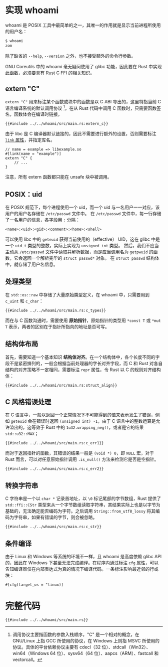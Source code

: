 # 实现 whoami

whoami 是 POSIX 工具中最简单的之一，其唯一的作用就是显示当前进程所使用的用户名：

```sh
$ whoami
zom
```

除了缺省的 `--help`, `--version` 之外，也不接受额外的命令行参数。

GNU Coreutils 中的 whoami 毫无疑问使用了 glibc 功能，因此要在 Rust 中实现此函数，必须要具有 Rust C FFI 的相关知识。

## extern "C"

`extern "C"` 用来标注某个函数或块中的函数是以 C ABI 导出的，这里特指当前 C 语言编译系统的默认调用协议 [^1]。在从 Rust 代码中调用 C 函数时，只需要函数签名，函数体会在编译时链接。

[^1]: 调用协议主要指函数的参数入栈顺序，"C" 是一个相对的概念，在 GNU/Linux 上指 GCC 所使用的协议，在 Windows 上则指 MSVC 所使用的协议。具体的平台依赖协议主要有 cdecl（32 位）、stdcall（Win32）、win64（Windows 64 位）、sysv64（64 位）、aapcs（ARM）、fastcall 和 vectorcall。

```rust,ignore
{{#include ../../whoami/src/main.rs:extern_c}}
```

由于 libc 是 C 编译器默认链接的，因此不需要进行额外的设置，否则需要标注 [`link` 属性](https://doc.rust-lang.org/reference/items/external-blocks.html?highlight=#[link#the-link-attribute)，并指定库名。

```rust,ignore
// name = example => libexample.so
#[link(name = "example")]
extern "C" {
    // ...
}
```

注意，所有 extern 函数都只能在 unsafe 块中被调用。

## POSIX：uid

在 POSIX 规范下，每个进程使用一个 uid，而一个 uid 与一名用户一一对应，该用户的用户名存储在 `/etc/passwd` 文件中。
在 `/etc/passwd` 文件中，每一行存储了一名用户的信息，各字段用 `:` 分隔：

```
<name>:<uid>:<gid>:<comment>:<home>:<shell>
```

可以使用 libc 中的 `geteuid` 获得当前使用的（effective） UID，这在 glibc 中是一个 `uid_t` 类型的整数，实际上实现为 `unsigned int` 类型。
然后，我们不应当主动从 `/etc/passwd` 文件中读取并解析数据，而是应当调用名为 `getpwuid` 的函数，它会返回一个解析完毕的 `struct passwd*` 对象。
在 `struct passwd` 结构体中，就存储了用户名信息。

## 处理类型

在 `std::os::raw` 中存储了大量原始类型定义，在 whoami 中，只需要用到 `c_uint` 和 `c_char`：

```rust,ignore
{{#include ../../whoami/src/main.rs:c_types}}
```

而在与 C 函数沟通时，需要使用 **原始指针**，原始指针的类型用 `*const T` 或 `*mut T` 表示，两者的区别在于指针所指向的地址是否可写。

## 结构体布局

首先，需要知道一个基本知识 **结构体对齐**。在一个结构体中，各个长度不同的字段不是紧密排列的，一般会根据当前处理器的字长对齐字段，而 C 和 Rust 对各自结构的对齐策略不一定相同，需要标注 `repr` 属性，令 Rust 以 C 的规则对齐结构体：

```rust,ignore
{{#include ../../whoami/src/main.rs:struct_align}}
```

## C 风格错误处理

在 C 语言中，一般以返回一个正常情况下不可能得到的值来表示发生了错误，例如 `geteuid` 会在错误时返回 `(unsigned int) -1`，由于 C 语言中的整数运算是允许溢出的，这等效于 Rust 中的 `1u32.wrapping_neg()`，或者是它的结果 `std::u32::MAX`；

```rust,ignore
{{#include ../../whoami/src/main.rs:c_err1}}
```

而对于返回指针的函数，其错误的结果一般是 `(void *) 0`，即 `NULL` 宏，对于 Rust 而言，可以对任意原始指针调用 `.is_null()` 方法来检测它是否是空指针。

```rust,ignore
{{#include ../../whoami/src/main.rs:c_err2}}
```

## 转换字符串

C 字符串是一个以 `char *` 记录首地址，以 `\0` 标记尾部的字节数组，Rust 提供了 `std::ffi::CStr` 类型来从一个字节数组读取字符串，其结果实际上也是以字节为基础的，无法确定能否编码为字符。之后调用 `String::from_utf8_lossy` 将其编码为字符串，如果有错误的字节，则会被忽略。

```rust,ignore
{{#include ../../whoami/src/main.rs:c_str}}
```

## 条件编译

由于 Linux 和 Windows 等系统的环境不一样，且 whoami 是高度依赖 glibc API 的，因此在 Windows 下甚至无法完成编译。在程序内通过标注 `cfg` 属性，可以告知编译器仅在内部表达式为真的情况下编译代码。一条标注影响最近邻的行或块：

```rust,ignore
#[cfg(target_os = "linux)]
```

# 完整代码

```rust,ignore
{{#include ../../whoami/src/main.rs}}
```
